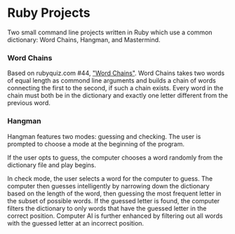 # Ruby Projects

Two small command line projects written in Ruby which use a common dictionary:  Word Chains, Hangman, and Mastermind.

### Word Chains
Based on rubyquiz.com #44, ["Word Chains"](http://rubyquiz.com/quiz44.html).  Word Chains takes two words of equal length as commond line arguments and builds a chain of words connecting the first to the second, if such a chain exists.  Every word in the chain must both be in the dictionary and exactly one letter different from the previous word.

### Hangman
Hangman features two modes: guessing and checking.  The user is prompted to choose a mode at the beginning of the program.

If the user opts to guess, the computer chooses a word randomly from the dictionary file and play begins.

In check mode, the user selects a word for the computer to guess.  The computer then guesses intelligently by narrowing down the dictionary based on the length of the word, then guessing the most frequent letter in the subset of possible words.  If the guessed letter is found, the computer filters the dictionary to only words that have the guessed letter in the correct position.  Computer AI is further enhanced by filtering out all words with the guessed letter at an incorrect position.
